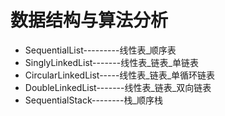 # 数据结构与算法分析

* SequentialList---------线性表_顺序表
* SinglyLinkedList-------线性表_链表_单链表
* CircularLinkedList-----线性表_链表_单循环链表
* DoubleLinkedList-------线性表_链表_双向链表
* SequentialStack--------栈_顺序栈
